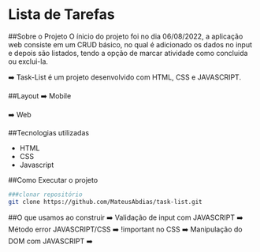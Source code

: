 # Lista de Tarefas

##Sobre o Projeto
O ínicio do projeto foi no dia 06/08/2022, a aplicação web consiste em um CRUD básico, no qual é adicionado os dados no input e depois são listados, tendo a opção de marcar atividade como concluida ou exclui-la.

:arrow_right: Task-List é um projeto desenvolvido com HTML, CSS e JAVASCRIPT.

##Layout
:arrow_right: Mobile

:arrow_right: Web

##Tecnologias utilizadas
 - HTML 
 - CSS
 - Javascript

##Como Executar o projeto
```bash
###clonar repositório
git clone https://github.com/MateusAbdias/task-list.git
```
##O que usamos ao construir
:arrow_right: Validação de input com JAVASCRIPT
:arrow_right: Método error JAVASCRIPT/CSS
:arrow_right: !important no CSS
:arrow_right: Manipulação do DOM com JAVASCRIPT
:arrow_right: 
